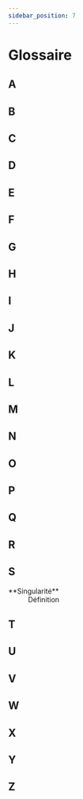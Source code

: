 ```yaml
---
sidebar_position: 7
---
```


# Glossaire

## A

## B

## C

## D

## E

## F

## G

## H

## I

## J

## K

## L

## M

## N

## O

## P

## Q

## R

## S

<dl>
  <dt>**Singularité**</dt>
  <dd>Définition</dd>
</dl>

## T

## U

## V

## W

## X

## Y

## Z